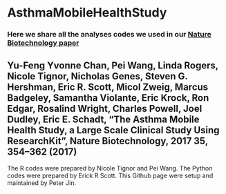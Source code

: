# AsthmaMobileHealthStudy
### Here we share all the analyses codes we used in our [Nature Biotechnology paper](https://www.nature.com/nbt/journal/v35/n4/abs/nbt.3826.html)
 Yu-Feng Yvonne Chan, Pei Wang, Linda Rogers, Nicole Tignor, Nicholas Genes, Steven G. Hershman, Eric R. Scott, Micol Zweig, Marcus Badgeley, Samantha Violante, Eric Krock, Ron Edgar, Rosalind Wright, Charles Powell, Joel Dudley, Eric E. Schadt, “The Asthma Mobile Health Study, a Large Scale Clinical Study Using ResearchKit”, Nature Biotechnology, 2017 35, 354–362 (2017)
--------------------------------
 The R codes were prepared by Nicole Tignor and Pei Wang. 
 The Python codes were prepared by Erick R Scott. 
 This Github page were setup and maintained by Peter Jin.  
